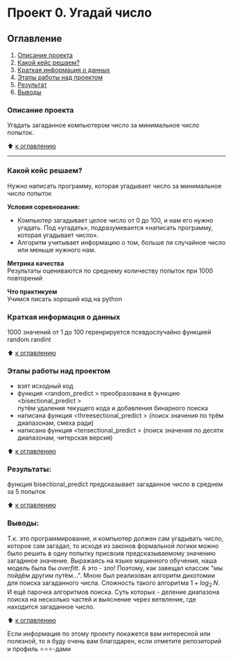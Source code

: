# Проект 0. Угадай число
<a id="section0"></a>
## Оглавление  
1. <a href ="#section1">Описание проекта</a><br> 
2. <a href ="#section2">Какой кейс решаем?</a><br>
3. <a href ="#section3">Краткая информация о данных</a><br>
4. <a href ="#section4">Этапы работы над проектом</a><br>
5. <a href ="#section5">Результат</a><br>
6. <a href ="#section6">Выводы</a><br>

<a id="section1"></a>
### Описание проекта    
Угадать загаданное компьютером число за минимальное число попыток.

:arrow_up: <a href ="#section0">к оглавлению</a><br>
***

<a id="section2"></a>
### Какой кейс решаем?    
Нужно написать программу, которая угадывает число за минимальное число попыток

**Условия соревнования:**  
- Компьютер загадывает целое число от 0 до 100, и нам его нужно угадать. Под «угадать», подразумевается «написать программу, которая угадывает число».
- Алгоритм учитывает информацию о том, больше ли случайное число или меньше нужного нам.

**Метрика качества**     
Результаты оцениваются по среднему количеству попыток при 1000 повторений

**Что практикуем**     
Учимся писать хороший код на python

<a id="section3"></a>
### Краткая информация о данных
1000 значений от 1 до 100 геренрируется псевдослучайно функцией random.randint
  
:arrow_up: <a href ="#section0">к оглавлению</a><br>

<a id="section4"></a>
### Этапы работы над проектом  
*   взят исходный код
*   функция <random_predict > преобразована в функцию <bisectional_predict >   
    путём удаления текущего кода и добавления бинарного поиска
*   написана функция <threesectional_predict > (поиск значения по трём диапазонам, смеха ради)
*   написана функция <tensectional_predict > (поиск значения по десяти диапазонам, читерская версия)

:arrow_up: <a href ="#section0">к оглавлению</a><br>

<a id="section5"></a>
### Результаты:  
функция bisectional_predict предсказывает загаданное число в среднем за 5 попыток

:arrow_up: <a href ="#section0">к оглавлению</a><br>

<a id="section6"></a>
### Выводы:  
Т.к. это программирование, и компьютер должен сам угадывать число, которое сам загадал, то исходя из законов формальной логики можно было решить в одну попытку присвоив предсказываемому значению загаднное значение. Выражаясь на языке машинного обучения, наша модель была бы *overfitt*. А это - зло! Поэтому, как завещал классик "мы пойдём другим путём...". Мною был реализован алгоритм дихотомии для поиска загаданного числа. Сложность такого алгоритма $1 + log_2\; N$. И ещё парочка алгоритмов поиска. Суть которых  - деление диапазона поиска на несколько частей и выяснение через ветвление, где находится загаданное число.

:arrow_up: <a href ="#section0">к оглавлению</a><br>


Если информация по этому проекту покажется вам интересной или полезной, то я буду очень вам благодарен, если отметите репозиторий и профиль ⭐️⭐️⭐️-дами